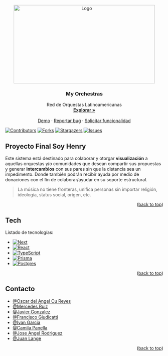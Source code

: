 <!-- PROJECT LOGO -->
<br />
<div align="center">
  <a href="https://github.com/franciscoo11/PF-SoyHenry-MyOrchestra">
    <img src="https://i.ibb.co/3z8fqZm/orquesta.png" alt="Logo" width="450" height="250">
  </a>

  <h3 align="center">My Orchestras</h3>

  <p align="center">
    Red de Orquestas Latinoamericanas
    <br />
    <a href="https://github.com/franciscoo11/PF-SoyHenry-MyOrchestra"><strong>Explorar »</strong></a>
    <br />
    <br />
    <a href="https://github.com/franciscoo11/PF-SoyHenry-MyOrchestra">Demo</a>
    ·
    <a href="https://github.com/franciscoo11/PF-SoyHenry-MyOrchestra/issues">Reportar bug</a>
    ·
    <a href="https://github.com/franciscoo11/PF-SoyHenry-MyOrchestra/issues">Solicitar funcionalidad</a>
  </p>
</div>



<!-- DETAILS PROJECT -->
[![Contributors][contributors-shield]][contributors-url]
[![Forks][forks-shield]][forks-url]
[![Stargazers][stars-shield]][stars-url]
[![Issues][issues-shield]][issues-url]



<!-- ABOUT THE PROJECT -->
## Proyecto Final Soy Henry

Este sistema está destinado para colaborar y otorgar **visualización** a aquellas orquestas y/o comunidades que desean compartir sus propuestas y generar **intercambios** con sus pares sin que la distancia sea un impedimento. 
Donde también podrán recibir ayuda por medio de donaciones con el fin de colaborar/ayudar en su soporte estructural.

> La música no tiene fronteras, unifica personas sin importar religión, ideología, status social, origen, etc.

<p align="right">(<a href="#readme-top">back to top</a>)</p>


## Tech

Listado de tecnologías:

* [![Next][Next.js]][Next-url]
* [![React][React.js]][React-url]
* [![TypeScript][TypeScript.js]][TypeScript-url]
* [![Prisma][Prisma.js]][Prisma-url]
* [![Postgres][Postgres.js]][Postgres-url]
<p align="right">(<a href="#readme-top">back to top</a>)</p>


<!-- CONTACT -->
## Contacto

- [@Oscar del Angel Cu Reyes](https://github.com/oscaracu)
- [@Mercedes Ruiz](https://github.com/MECHIRUIZ)
- [@Javier Gonzalez](https://github.com/hanseyll)
- [@Francisco Giudicatti](https://github.com/franciscoo11)
- [@Ivan Garcia](https://github.com/Dargnel)
- [@Camila Panella](https://github.com/camilapanella)
- [@Jose Angel Rodriguez](https://github.com/jartisick)
- [@Juan Lange](https://github.com/JuanLange)

<p align="right">(<a href="#readme-top">back to top</a>)</p>


<!-- MARKDOWN LINKS & IMAGES -->
<!-- https://www.markdownguide.org/basic-syntax/#reference-style-links -->
[contributors-shield]: https://img.shields.io/github/contributors/franciscoo11/PF-SoyHenry-MyOrchestra.svg?style=for-the-badge
[contributors-url]: https://github.com/franciscoo11/PF-SoyHenry-MyOrchestra/graphs/contributors
[forks-shield]: https://img.shields.io/github/forks/franciscoo11/PF-SoyHenry-MyOrchestra.svg?style=for-the-badge
[forks-url]: https://github.com/franciscoo11/PF-SoyHenry-MyOrchestra/network/members
[stars-shield]: https://img.shields.io/github/stars/franciscoo11/PF-SoyHenry-MyOrchestra.svg?style=for-the-badge
[stars-url]: https://github.com/franciscoo11/PF-SoyHenry-MyOrchestra/stargazers
[issues-shield]: https://img.shields.io/github/issues/franciscoo11/PF-SoyHenry-MyOrchestra.svg?style=for-the-badge
[issues-url]: https://github.com/franciscoo11/PF-SoyHenry-MyOrchestra/issues
[product-screenshot]: images/screenshot.png
[Next.js]: https://img.shields.io/badge/next.js-000000?style=for-the-badge&logo=nextdotjs&logoColor=white
[Next-url]: https://nextjs.org/
[React.js]: https://img.shields.io/badge/React-20232A?style=for-the-badge&logo=react&logoColor=61DAFB
[React-url]: https://reactjs.org/
[TypeScript.js]: https://shields.io/badge/TypeScript-3178C6?logo=TypeScript&logoColor=FFF&style=flat-square
[TypeScript-url]: https://www.typescriptlang.org/
[Prisma.js]: https://img.shields.io/badge/Prisma-3982CE?style=for-the-badge&logo=Prisma&logoColor=white
[Prisma-url]: https://www.prisma.io/
[Postgres.js]: https://img.shields.io/badge/postgres-%23316192.svg?style=for-the-badge&logo=postgresql&logoColor=white
[Postgres-url]: https://www.postgresql.org/
